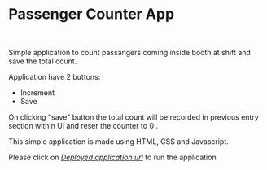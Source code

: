 <h1> Passenger Counter App </h1>
<br>
<p> Simple application to count passangers coming inside booth at shift and save the total count.</p> 
<p> Application have 2 buttons: </p>
  <ul>
    <li>Increment</li>
    <li>Save</li>
 </ul>
 <p> On clicking "save" button the total count will be recorded in previous entry section within UI and reser the counter to 0 .</p>
<p> This simple application is made using HTML, CSS and Javascript.</p>
<p> Please click on <i><a href="https://eclectic-smakager-d53228.netlify.app/">Deployed application url</a></i> to run the application</p>

